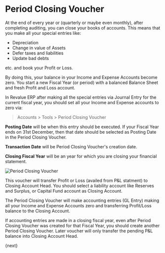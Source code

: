 # Period Closing Voucher

At the end of every year or (quarterly or maybe even monthly), after completing auditing, you can close your books of accounts. This means that you make all your special entries like:

  * Depreciation
  * Change in value of Assets
  * Defer taxes and liabilities
  * Update bad debts

etc. and book your Profit or Loss.

By doing this, your balance in your Income and Expense Accounts become zero. You start a new Fiscal Year (or period) with a balanced Balance Sheet and fresh Profit and Loss account.

In Revalue ERP after making all the special entries via Journal Entry for the current fiscal year, you should set all your Income and Expense accounts to zero via:

> Accounts > Tools > Period Closing Voucher

**Posting Date** will be when this entry should be executed. If your Fiscal Year ends on 31st December, then that date should be selected as Posting Date in the Period Closing Voucher.

**Transaction Date** will be Period Closing Voucher's creation date.

**Closing Fiscal Year** will be an year for which you are closing your financial statement.

<img class="screenshot" alt="Period Closing Voucher" src="{{docs_base_url}}/assets/img/accounts/period-closing-voucher.png">

This voucher will transfer Profit or Loss (availed from P&L statment) to Closing Account Head. You should select a liability account like Reserves and Surplus, or Capital Fund account as Closing Account.

The Period Closing Voucher will make accounting entries (GL Entry) making all your Income and Expense Accounts zero and transferring Profit/Loss balance to the Closing Account.

<div class=well>If accounting entries are made in a closing fiscal year, even after Period Closing Voucher was created for that Fiscal Year, you should create another Period Closing Voucher. Later voucher will only transfer the pending P&L balance into Closing Account Head.</div>

{next}
